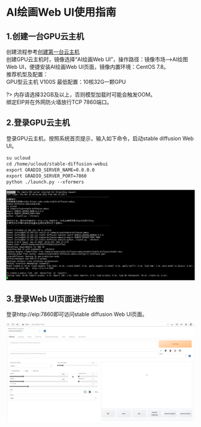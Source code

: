 # AI绘画Web UI使用指南

## 1.创建一台GPU云主机
创建流程参考[创建第一台云主机](https://docs.ucloud.cn/uhost/newuser/briefguide)</br>
创建GPU云主机时，镜像选择“AI绘画Web UI”，操作路径：镜像市场——>AI绘图 Web UI，便捷安装AI绘画Web UI页面，镜像内置环境：CentOS 7.8。</br> 
推荐机型及配置：</br>
GPU型云主机 V100S  最低配置：10核32G一颗GPU</br>

?> 内存请选择32GB及以上，否则模型加载时可能会触发OOM。</br> 
绑定EIP并在外网防火墙放行TCP 7860端口。

## 2.登录GPU云主机
登录GPU云主机，按照系统首页提示，输入如下命令，启动stable diffusion Web UI。
```
su ucloud
cd /home/ucloud/stable-diffusion-webui
export GRADIO_SERVER_NAME=0.0.0.0
export GRADIO_SERVER_PORT=7860
python ./launch.py --xformers 
```
 ![img](/images/practice/SDwebui_01.png)

## 3.登录Web UI页面进行绘图
登录http://eip:7860即可访问stable diffusion Web UI页面。

![img](/images/practice/SDwebui_02.png)
